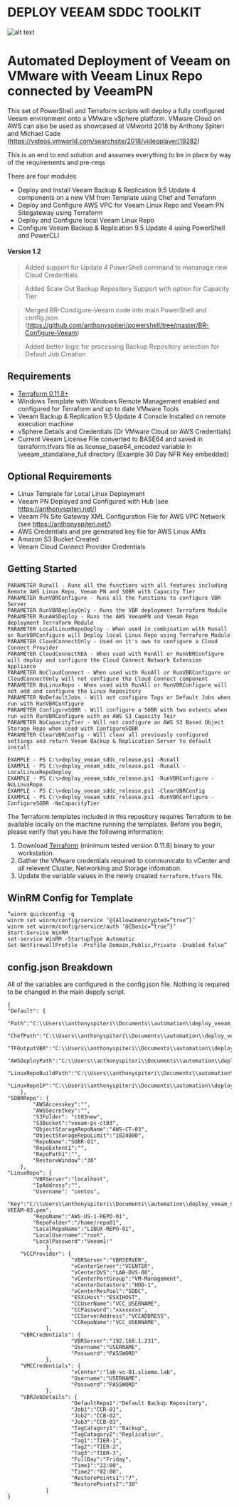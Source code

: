 ﻿# DEPLOY VEEAM SDDC TOOLKIT

![alt text](http://anthonyspiteri.net/wp-content/uploads/2019/03/Veeam_SDDC_Deployment_Toolkit_2.png "Overall Solution")

# Automated Deployment of Veeam on VMware with Veeam Linux Repo connected by VeeamPN

This set of PowerShell and Terraform scripts will deploy a fully configured Veeam environment onto a VMware vSphere platform. VMware Cloud on AWS can also be used as showcased
at VMworld 2018 by Anthony Spiteri and Michael Cade (https://videos.vmworld.com/searchsite/2018/videoplayer/19282) 

This is an end to end solution and assumes everything to be in place by way of the requirements and pre-reqs

There are four modules

- Deploy and Install Veeam Backup & Replication 9.5 Update 4 components on a new VM from Template using Chef and Terraform
- Deploy and Configure AWS VPC for Veeam Linux Repo and Veeam PN Sitegateway using Terraform
- Deploy and Configure local Veeam Linux Repo
- Configure Veeam Backup & Replication 9.5 Update 4 using PowerShell and PowerCLI

#### Version 1.2
> Added support for Update 4 PowerShell command to mananage new Cloud Credentials

> Added Scale Out Backup Repository Support with option for Capacity Tier

> Merged BR-Condigure-Veeam code into main PowerShell and config.json (https://github.com/anthonyspiteri/powershell/tree/master/BR-Configure-Veeam)

> Added better logic for processing Backup Repository selection for Default Job Creation

## Requirements

- [Terraform 0.11.8+](https://www.terraform.io/downloads.html)
- Windows Template with Windows Remote Management enabled and configured for Terraform and up to date VMware Tools
- Veeam Backup & Replication 9.5 Update 4 Console Installed on remote execution machine
- vSphere Details and Credentials (Or VMware Cloud on AWS Credentials)
- Current Veeam License File converted to BASE64 and saved in terraform.tfvars file as license_base64_encoded variable in \veeam_standalone_full directory (Example 30 Day NFR Key embedded)

## Optional Requirements

- Linux Template for Local Linux Deployment 
- Veeam PN Deployed and Configured with Hub (see https://anthonyspiteri.net/)
- Veeam PN Site Gateway XML Configuration File for AWS VPC Network (see https://anthonyspiteri.net/)
- AWS Credentials and pre generated key file for AWS Linux AMIs
- Amazon S3 Bucket Created
- Veeam Cloud Connect Provider Credentials

## Getting Started

    PARAMETER Runall - Runs all the functions with all features including Remote AWS Linux Repo, Veeam PN and SOBR with Capacity Tier
    PARAMETER RunVBRConfigure - Runs all the functions to configure VBR Server
    PARAMETER RunVBRDeployOnly - Runs the VBR deployment Terraform Module
    PARAMETER RunAWSDeploy - Runs the AWS VeeamPN and Veeam Repo deployment Terraform Module
    PARAMETER LocalLinuxRepoDeploy - When used in combination with Runall or RunVBRConfigure will Deploy local Linux Repo using Terraform Module
    PARAMETER CloudConnectOnly - Used on it's own to configure a Cloud Connect Provider 
    PARAMETER CloudConnectNEA - When used with RunAll or RunVBRConfigure will deploy and configure the Cloud Connect Network Extension Appliance
    PARAMETER NoCloudConnect - When used with RunAll or RunVBRConfigure or CloudConnectOnly will not configure the Cloud Connect component
    PARAMETER NoLinuxRepo - When used with RunAll or RunVBRConfigure will not add and configure the Linux Repository
    PARAMETER NoDefaultJobs - Will not configure Tags or Default Jobs when run with RunVBRConfigure
    PARAMETER ConfigureSOBR - Will configure a SOBR with two extents when run with RunVBRConfigure with an AWS S3 Capacity Teir
    PARAMETER NoCapacityTier - Will not configure an AWS S3 Based Object Storage Repo when used with ConfigureSOBR
    PARAMETER ClearVBRConfig - Will clear all previously configured settings and return Veeam Backup & Replication Server to default install

    EXAMPLE - PS C:\>deploy_veeam_sddc_release.ps1 -Runall
    EXAMPLE - PS C:\>deploy_veeam_sddc_release.ps1 -Runall -LocalLinuxRepoDeploy
    EXAMPLE - PS C:\>deploy_veeam_sddc_release.ps1 -RunVBRConfigure -NoLinuxRepo
    EXAMPLE - PS C:\>deploy_veeam_sddc_release.ps1 -ClearVBRConfig
    EXAMPLE - PS C:\>deploy_veeam_sddc_release.ps1 -RunVBRConfigure -ConfigureSOBR -NoCapacityTier

The Terraform templates included in this repository requires Terraform to be available locally on the machine running the templates.  Before you begin, please verify that you have the following information:

1. Download [Terraform](https://www.terraform.io/downloads.html) (minimum tested version 0.11.8) binary to your workstation.
2. Gather the VMware credentials required to communicate to vCenter and all relevent Cluster, Networking and Storage infomation.
3. Update the variable values in the newly created `terraform.tfvars` file.

## WinRM Config for Template
    “winrm quickconfig -q
    winrm set winrm/config/service ‘@{AllowUnencrypted=“true”}’
    winrm set winrm/config/service/auth ‘@{Basic=“true”}’
    Start-Service WinRM
    set-service WinRM -StartupType Automatic
    Set-NetFirewallProfile -Profile Domain,Public,Private -Enabled false”

## config.json Breakdown
All of the variables are configured in the config.json file. Nothing is required to be changed in the main depply script.

    {
    "Default": {
            "Path":"C:\\Users\\anthonyspiteri\\Documents\\automation\\deploy_veeam_sddc_toolkit",
            "ChefPath":"C:\\Users\\anthonyspiteri\\Documents\\automation\\deploy_veeam_sddc_toolkit\\veeam_standalone_full\\",
            "TFOutputVBR":"C:\\Users\\anthonyspiteri\\Documents\\automation\\deploy_veeam_sddc_toolkit\\vbr_ip.json",
            "AWSDeployPath":"C:\\Users\\anthonyspiteri\\Documents\\automation\\deploy_veeam_sddc_toolkit\\aws_create_veeamrepo_veeampn\\",
            "LinuxRepoBuildPath":"C:\\Users\\anthonyspiteri\\Documents\\automation\\deploy_veeam_sddc_toolkit\\veeam_linux_repo\\",
            "LinuxRepoIP":"C:\\Users\\anthonyspiteri\\Documents\\automation\\deploy_veeam_sddc_toolkit\\ip.json"
        },
    "SOBRRepo": {
            "AWSAccesskey":"",
            "AWSSecretkey":"",
            "S3Folder": "ct03new",
            "S3Bucket":"veeam-ps-ct03",
            "ObjectStorageRepoName":"AWS-CT-03",
            "ObjectStorageRepoLimit":"1024000",
            "RepoName":"SOBR-01",
            "RepoExtent1":"",
            "RepoPath1":"",
            "RestoreWindow":"30"
        },
    "LinuxRepo": {
            "VBRServer":"localhost",
            "IpAddress":"",
            "Username": "centos",
            "Key":"C:\\Users\\anthonyspiteri\\Documents\\automation\\deploy_veeam_sddc_toolkit\\aws_create_veeamrepo_veeampn\\KEY-VEEAM-03.pem",
            "RepoName":"AWS-US-1-REPO-01",
            "RepoFolder":"/home/repo01",
            "LocalRepoName":"LINUX-REPO-01",
            "LocalUsername":"root",
            "LocalPassword":"Veeam1!"
                },
        "VCCProvider": {
                        "VBRServer":"VBRSERVER",
                        "vCenterServer":"VCENTER",
                        "vCenterDVS":"LAB-DVS-00",
                        "vCenterPortGroup":"VM-Management",
                        "vCenterDatastore":"HDD-1",
                        "vCenterResPool":"SDDC",
                        "ESXiHost":"ESXIHOST",
                        "CCUserName":"VCC_USERNAME",
                        "CCPassword":"xxxxxxxx",
                        "CCServerAddress":"VCCADDRESS",
                        "CCRepoName":"VCC_USERNAME",
                },
        "VBRCredentials": {
                        "VBRServer":"192.168.1.231",
                        "Username":"USERNAME",
                        "Password":"PASSWORD"
                },
        "VMCCredentials": {
                        "vCenter":"lab-vc-01.sliema.lab",
                        "Username":"USERNAME",
                        "Password":"PASSWORD"
                },
        "VBRJobDetails": {
                        "DefaultRepo1":"Default Backup Repository",
                        "Job1":"CCR-01",
                        "Job2":"CCB-02",        
                        "Job3":"CCB-03",
                        "TagCatagory1":"Backup",
                        "TagCatagory2":"Replication",
                        "Tag1":"TIER-1",
                        "Tag2":"TIER-2",
                        "Tag3":"TIER-3",
                        "FullDay":"Friday",
                        "Time1":"22:00",
                        "Time2":"02:00",
                        "RestorePoints1":"7",
                        "RestorePoints2":"30"
                }
    }
